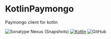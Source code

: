 # KotlinPaymongo
Paymongo client for kotlin

![Sonatype Nexus (Snapshots)](https://img.shields.io/nexus/s/io.github.ronjunevaldoz/kpaymongo-jvm?server=https%3A%2F%2Fs01.oss.sonatype.org)
[![Kotlin](https://img.shields.io/badge/kotlin-1.6.10-blue.svg?logo=kotlin)](http://kotlinlang.org)
![GitHub](https://img.shields.io/github/license/ronjunevaldoz/KotlinPaymongo)